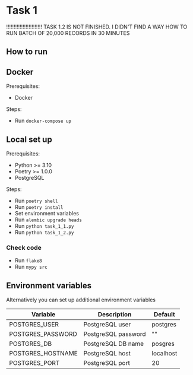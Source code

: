 # Task 1

!!!!!!!!!!!!!!!!!!!!!!!!
TASK 1.2 IS NOT FINISHED. I DIDN'T FIND A WAY HOW TO RUN BATCH OF 20,000 RECORDS IN 30 MINUTES

## How to run

## Docker
Prerequisites:
* Docker

Steps:
* Run `docker-compose up`

## Local set up
Prerequisites:
* Python >= 3.10
* Poetry >= 1.0.0
* PostgreSQL

Steps:
* Run `poetry shell`
* Run `poetry install`
* Set environment variables 
* Run `alembic upgrade heads`
* Run `python task_1_1.py`
* Run `python task_1_2.py`

### Check code
* Run `flake8`
* Run `mypy src`

## Environment variables
Alternatively you can set up additional environment variables

| Variable           | Description         | Default   |
|--------------------|---------------------|-----------|
| POSTGRES_USER      | PostgreSQL user     | postgres  |
| POSTGRES_PASSWORD  | PostgreSQL password | ""        |
| POSTGRES_DB        | PostgreSQL DB name  | posgres   |
| POSTGRES_HOSTNAME  | PostgreSQL host     | localhost |
| POSTGRES_PORT      | PostgreSQL port     | 20        |
